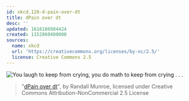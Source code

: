 ```yaml
---
id: xkcd.128-d-pain-over-dt
title: dPain over dt
desc: ''
updated: 1616186984424
created: 1152860400000
sources:
  name: xkcd
  url: 'https://creativecommons.org/licenses/by-nc/2.5/'
  license: Creative Commons 2.5
---
```

![You laugh to keep from crying, you do math to keep from crying . . .](https://imgs.xkcd.com/comics/dPain_over_dt.png)
> "[dPain over dt](https://xkcd.com/128/)", by Randall Munroe, licensed under Creative Commons Attribution-NonCommercial 2.5 License
